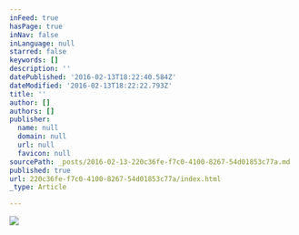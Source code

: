 ```yaml
---
inFeed: true
hasPage: true
inNav: false
inLanguage: null
starred: false
keywords: []
description: ''
datePublished: '2016-02-13T18:22:40.584Z'
dateModified: '2016-02-13T18:22:22.793Z'
title: ''
author: []
authors: []
publisher:
  name: null
  domain: null
  url: null
  favicon: null
sourcePath: _posts/2016-02-13-220c36fe-f7c0-4100-8267-54d01853c77a.md
published: true
url: 220c36fe-f7c0-4100-8267-54d01853c77a/index.html
_type: Article

---
```

![](https://the-grid-user-content.s3-us-west-2.amazonaws.com/fb39ed54-be86-4623-a7ec-53dc6f1a587a.JPG)